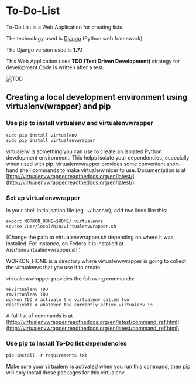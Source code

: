To-Do-List
===========

To-Do List is a Web Application for creating lists.

The technology used is [Django](https://www.djangoproject.com/) (Python web framework).

The Django version used is **1.7.1**

This Web Application uses **TDD (Test Driven Development)** strategy for development.Code is written after a test.

![TDD](/http://i.imgur.com/NMjYd8f.gif)

##  Creating a local development environment using virtualenv(wrapper) and pip
### Use pip to install virtualenv and virtualenvwrapper

```console
sudo pip install virtualenv
sudo pip install virtualenvwrapper
```

virtualenv is something you can use to create an isolated Python development environment. This helps isolate your dependencies, especially when used with pip. virtualenvwrapper provides some convenient short-hand shell commands to make virtualenv nicer to use. Documentation is at
[http://virtualenvwrapper.readthedocs.org/en/latest/](http://virtualenvwrapper.readthedocs.org/en/latest/)

### Set up virtualenvwrapper

In your shell initialisation file (eg. ~/.bashrc), add two lines like this:

    export WORKON_HOME=$HOME/.virtualenvs
    source /usr/local/bin/virtualenvwrapper.sh

(Change the path to virtualenvwrapper.sh depending on where it was installed.  For instance, on Fedora it is installed at /usr/bin/virtualenvwrapper.sh.)

WORKON_HOME is a directory where virtualenvwrapper is going to collect the virtualenvs that you use it to create. 

virtualenvwrapper provides the following commands:

```console
mkvirtualenv TDD
rmvirtualenv TDD
workon TDD # activate the virtualenv called foo
deactivate # whatever the currently active virtualenv is
```

A full list of commands is at
[http://virtualenvwrapper.readthedocs.org/en/latest/command_ref.html](http://virtualenvwrapper.readthedocs.org/en/latest/command_ref.html)

### Use pip to install To-Do list dependencies

```console
pip install -r requirements.txt
```
Make sure your virtualenv is activated when you run this command, then pip will only install these packages for this virtualenv.